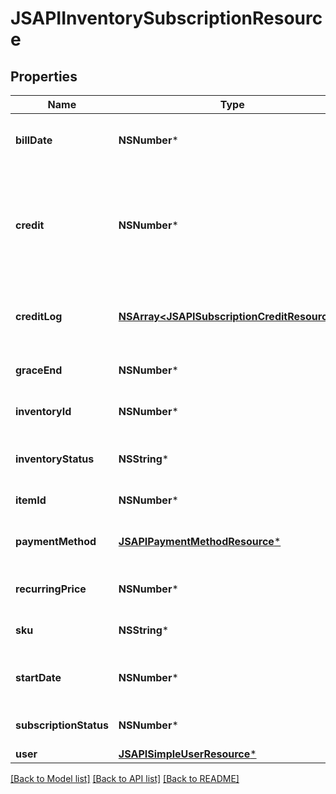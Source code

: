 # JSAPIInventorySubscriptionResource

## Properties
Name | Type | Description | Notes
------------ | ------------- | ------------- | -------------
**billDate** | **NSNumber*** | The date the subscription will be billed | [optional] 
**credit** | **NSNumber*** | A credit of money already applied to a subscription for the next bill, or a debt if negative | [optional] 
**creditLog** | [**NSArray&lt;JSAPISubscriptionCreditResource&gt;***](JSAPISubscriptionCreditResource.md) | A record of past and present credit/debt changes | [optional] 
**graceEnd** | **NSNumber*** | The date the grace period ends | [optional] 
**inventoryId** | **NSNumber*** | The id of the inventory | [optional] 
**inventoryStatus** | **NSString*** | The inventory status object | [optional] 
**itemId** | **NSNumber*** | The id of the item | [optional] 
**paymentMethod** | [**JSAPIPaymentMethodResource***](JSAPIPaymentMethodResource.md) | The payment method object | [optional] 
**recurringPrice** | **NSNumber*** | The recurring price | [optional] 
**sku** | **NSString*** | The sku of the subscription | [optional] 
**startDate** | **NSNumber*** | The date the subscription will start | [optional] 
**subscriptionStatus** | **NSNumber*** | The status of the subscription | [optional] 
**user** | [**JSAPISimpleUserResource***](JSAPISimpleUserResource.md) | The user | [optional] 

[[Back to Model list]](../README.md#documentation-for-models) [[Back to API list]](../README.md#documentation-for-api-endpoints) [[Back to README]](../README.md)


